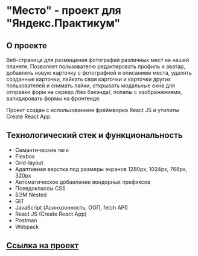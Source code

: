 # "Место" - проект для "Яндекс.Практикум"

## О проекте
Веб-страница для размещения фотографий различных мест на нашей планете. Позволяет пользователю редактировать профиль и аватар, добавлять новую карточку с фотографией и описанием места, удалять созданные карточки, лайкать свои карточки и карточки других пользователей и снимать лайки, открывать модальные окна для отправки форм на сервер /без бэкэнда/, попапы с изображениями, валидировать формы на фронтенде.

Проект создан с использованием фреймворка React JS и утилиты Create React App.

## Технологический стек и функциональность
<ul> 
<li>Семантические теги</li>
<li>Flexbox</li>
<li>Grid-layout</li>
<li>Адаптивная верстка под размеры экранов 1280px, 1024px, 768px, 320px</li>
<li>Автоматическое добавление вендорных префиксов</li>
<li>Псевдоклассы CSS</li>
<li>БЭМ Nested</li>
<li>GIT</>
<li>JavaScript (Асинхронность, ООП, fetch API)</li>
<li>React JS (Create React App)</li>
<li>Postman</li>
<li>Webpack</li>
</ul>

## <a href="https://xmetelx.github.io/mesto-react/">Ссылка на проект</a>
